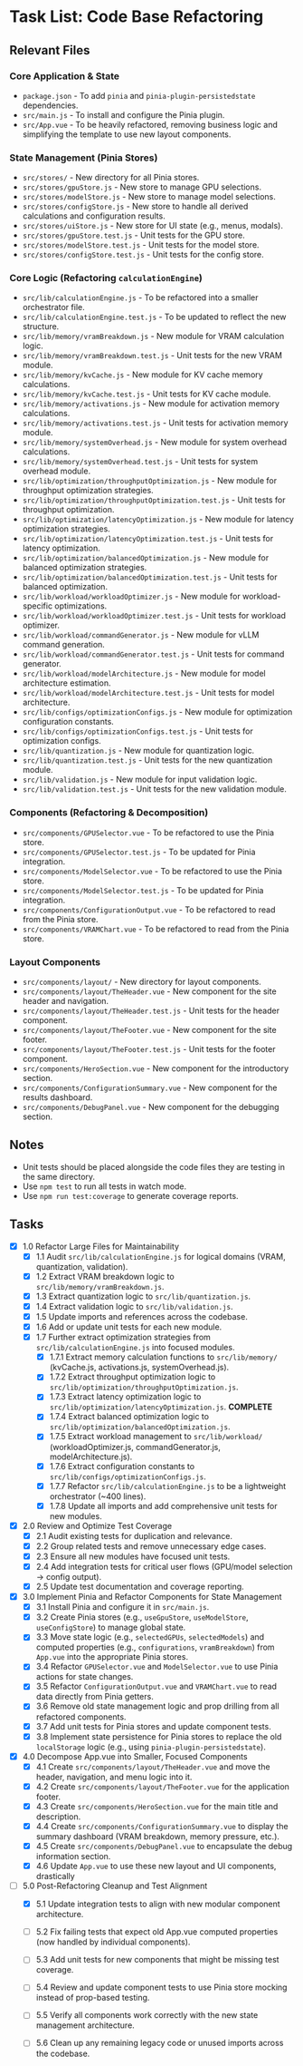 # Task List: Code Base Refactoring

## Relevant Files

### Core Application & State

* `package.json` - To add `pinia` and `pinia-plugin-persistedstate` dependencies.
* `src/main.js` - To install and configure the Pinia plugin.
* `src/App.vue` - To be heavily refactored, removing business logic and simplifying the template to use new layout components.

### State Management (Pinia Stores)

* `src/stores/` - New directory for all Pinia stores.
* `src/stores/gpuStore.js` - New store to manage GPU selections.
* `src/stores/modelStore.js` - New store to manage model selections.
* `src/stores/configStore.js` - New store to handle all derived calculations and configuration results.
* `src/stores/uiStore.js` - New store for UI state (e.g., menus, modals).
* `src/stores/gpuStore.test.js` - Unit tests for the GPU store.
* `src/stores/modelStore.test.js` - Unit tests for the model store.
* `src/stores/configStore.test.js` - Unit tests for the config store.

### Core Logic (Refactoring `calculationEngine`)

* `src/lib/calculationEngine.js` - To be refactored into a smaller orchestrator file.
* `src/lib/calculationEngine.test.js` - To be updated to reflect the new structure.
* `src/lib/memory/vramBreakdown.js` - New module for VRAM calculation logic.
* `src/lib/memory/vramBreakdown.test.js` - Unit tests for the new VRAM module.
* `src/lib/memory/kvCache.js` - New module for KV cache memory calculations.
* `src/lib/memory/kvCache.test.js` - Unit tests for KV cache module.
* `src/lib/memory/activations.js` - New module for activation memory calculations.
* `src/lib/memory/activations.test.js` - Unit tests for activation memory module.
* `src/lib/memory/systemOverhead.js` - New module for system overhead calculations.
* `src/lib/memory/systemOverhead.test.js` - Unit tests for system overhead module.
* `src/lib/optimization/throughputOptimization.js` - New module for throughput optimization strategies.
* `src/lib/optimization/throughputOptimization.test.js` - Unit tests for throughput optimization.
* `src/lib/optimization/latencyOptimization.js` - New module for latency optimization strategies.
* `src/lib/optimization/latencyOptimization.test.js` - Unit tests for latency optimization.
* `src/lib/optimization/balancedOptimization.js` - New module for balanced optimization strategies.
* `src/lib/optimization/balancedOptimization.test.js` - Unit tests for balanced optimization.
* `src/lib/workload/workloadOptimizer.js` - New module for workload-specific optimizations.
* `src/lib/workload/workloadOptimizer.test.js` - Unit tests for workload optimizer.
* `src/lib/workload/commandGenerator.js` - New module for vLLM command generation.
* `src/lib/workload/commandGenerator.test.js` - Unit tests for command generator.
* `src/lib/workload/modelArchitecture.js` - New module for model architecture estimation.
* `src/lib/workload/modelArchitecture.test.js` - Unit tests for model architecture.
* `src/lib/configs/optimizationConfigs.js` - New module for optimization configuration constants.
* `src/lib/configs/optimizationConfigs.test.js` - Unit tests for optimization configs.
* `src/lib/quantization.js` - New module for quantization logic.
* `src/lib/quantization.test.js` - Unit tests for the new quantization module.
* `src/lib/validation.js` - New module for input validation logic.
* `src/lib/validation.test.js` - Unit tests for the new validation module.

### Components (Refactoring & Decomposition)

* `src/components/GPUSelector.vue` - To be refactored to use the Pinia store.
* `src/components/GPUSelector.test.js` - To be updated for Pinia integration.
* `src/components/ModelSelector.vue` - To be refactored to use the Pinia store.
* `src/components/ModelSelector.test.js` - To be updated for Pinia integration.
* `src/components/ConfigurationOutput.vue` - To be refactored to read from the Pinia store.
* `src/components/VRAMChart.vue` - To be refactored to read from the Pinia store.

### Layout Components

* `src/components/layout/` - New directory for layout components.
* `src/components/layout/TheHeader.vue` - New component for the site header and navigation.
* `src/components/layout/TheHeader.test.js` - Unit tests for the header component.
* `src/components/layout/TheFooter.vue` - New component for the site footer.
* `src/components/layout/TheFooter.test.js` - Unit tests for the footer component.
* `src/components/HeroSection.vue` - New component for the introductory section.
* `src/components/ConfigurationSummary.vue` - New component for the results dashboard.
* `src/components/DebugPanel.vue` - New component for the debugging section.

## Notes

* Unit tests should be placed alongside the code files they are testing in the same directory.
* Use `npm test` to run all tests in watch mode.
* Use `npm run test:coverage` to generate coverage reports.

## Tasks

* [x] 1.0 Refactor Large Files for Maintainability
  * [x] 1.1 Audit `src/lib/calculationEngine.js` for logical domains (VRAM, quantization, validation).
  * [x] 1.2 Extract VRAM breakdown logic to `src/lib/memory/vramBreakdown.js`.
  * [x] 1.3 Extract quantization logic to `src/lib/quantization.js`.
  * [x] 1.4 Extract validation logic to `src/lib/validation.js`.
  * [x] 1.5 Update imports and references across the codebase.
  * [x] 1.6 Add or update unit tests for each new module.
  * [x] 1.7 Further extract optimization strategies from `src/lib/calculationEngine.js` into focused modules.
    * [x] 1.7.1 Extract memory calculation functions to `src/lib/memory/` (kvCache.js, activations.js, systemOverhead.js).
    * [x] 1.7.2 Extract throughput optimization logic to `src/lib/optimization/throughputOptimization.js`.
    * [x] 1.7.3 Extract latency optimization logic to `src/lib/optimization/latencyOptimization.js`. **COMPLETE**
    * [x] 1.7.4 Extract balanced optimization logic to `src/lib/optimization/balancedOptimization.js`.
    * [x] 1.7.5 Extract workload management to `src/lib/workload/` (workloadOptimizer.js, commandGenerator.js, modelArchitecture.js).
    * [x] 1.7.6 Extract configuration constants to `src/lib/configs/optimizationConfigs.js`.
    * [x] 1.7.7 Refactor `src/lib/calculationEngine.js` to be a lightweight orchestrator (~400 lines).
    * [x] 1.7.8 Update all imports and add comprehensive unit tests for new modules.

* [x] 2.0 Review and Optimize Test Coverage
  * [x] 2.1 Audit existing tests for duplication and relevance.
  * [x] 2.2 Group related tests and remove unnecessary edge cases.
  * [x] 2.3 Ensure all new modules have focused unit tests.
  * [x] 2.4 Add integration tests for critical user flows (GPU/model selection → config output).
  * [x] 2.5 Update test documentation and coverage reporting.

* [x] 3.0 Implement Pinia and Refactor Components for State Management
  * [x] 3.1 Install Pinia and configure it in `src/main.js`.
  * [x] 3.2 Create Pinia stores (e.g., `useGpuStore`, `useModelStore`, `useConfigStore`) to manage global state.
  * [x] 3.3 Move state logic (e.g., `selectedGPUs`, `selectedModels`) and computed properties (e.g., `configurations`, `vramBreakdown`) from `App.vue` into the appropriate Pinia stores.
  * [x] 3.4 Refactor `GPUSelector.vue` and `ModelSelector.vue` to use Pinia actions for state changes.
  * [x] 3.5 Refactor `ConfigurationOutput.vue` and `VRAMChart.vue` to read data directly from Pinia getters.
  * [x] 3.6 Remove old state management logic and prop drilling from all refactored components.
  * [x] 3.7 Add unit tests for Pinia stores and update component tests.
  * [x] 3.8 Implement state persistence for Pinia stores to replace the old `localStorage` logic (e.g., using `pinia-plugin-persistedstate`).

* [x] 4.0 Decompose App.vue into Smaller, Focused Components
  * [x] 4.1 Create `src/components/layout/TheHeader.vue` and move the header, navigation, and menu logic into it.
  * [x] 4.2 Create `src/components/layout/TheFooter.vue` for the application footer.
  * [x] 4.3 Create `src/components/HeroSection.vue` for the main title and description.
  * [x] 4.4 Create `src/components/ConfigurationSummary.vue` to display the summary dashboard (VRAM breakdown, memory pressure, etc.).
  * [x] 4.5 Create `src/components/DebugPanel.vue` to encapsulate the debug information section.
  * [x] 4.6 Update `App.vue` to use these new layout and UI components, drastically

* [ ] 5.0 Post-Refactoring Cleanup and Test Alignment
  * [x] 5.1 Update integration tests to align with new modular component architecture.
  * [ ] 5.2 Fix failing tests that expect old App.vue computed properties (now handled by individual components).
  * [ ] 5.3 Add unit tests for new components that might be missing test coverage.
  * [ ] 5.4 Review and update component tests to use Pinia store mocking instead of prop-based testing.
  * [ ] 5.5 Verify all components work correctly with the new state management architecture.
  * [ ] 5.6 Clean up any remaining legacy code or unused imports across the codebase.
  